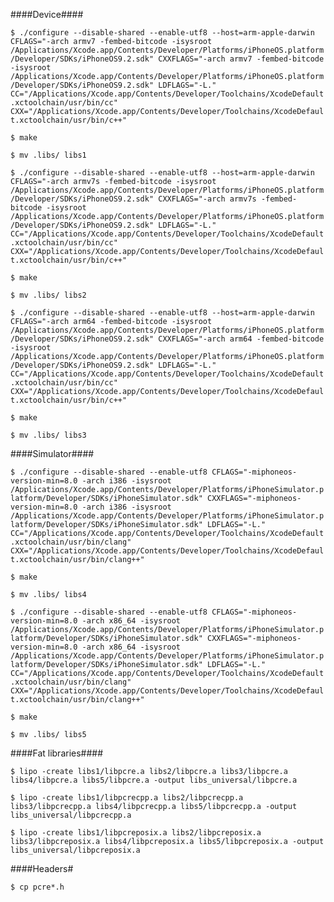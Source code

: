 ####Device####

`$ ./configure --disable-shared --enable-utf8 --host=arm-apple-darwin CFLAGS="-arch armv7 -fembed-bitcode -isysroot /Applications/Xcode.app/Contents/Developer/Platforms/iPhoneOS.platform/Developer/SDKs/iPhoneOS9.2.sdk" CXXFLAGS="-arch armv7 -fembed-bitcode -isysroot /Applications/Xcode.app/Contents/Developer/Platforms/iPhoneOS.platform/Developer/SDKs/iPhoneOS9.2.sdk" LDFLAGS="-L." CC="/Applications/Xcode.app/Contents/Developer/Toolchains/XcodeDefault.xctoolchain/usr/bin/cc" CXX="/Applications/Xcode.app/Contents/Developer/Toolchains/XcodeDefault.xctoolchain/usr/bin/c++"`

`$ make`

`$ mv .libs/ libs1`

`$ ./configure --disable-shared --enable-utf8 --host=arm-apple-darwin CFLAGS="-arch armv7s -fembed-bitcode -isysroot /Applications/Xcode.app/Contents/Developer/Platforms/iPhoneOS.platform/Developer/SDKs/iPhoneOS9.2.sdk" CXXFLAGS="-arch armv7s -fembed-bitcode -isysroot /Applications/Xcode.app/Contents/Developer/Platforms/iPhoneOS.platform/Developer/SDKs/iPhoneOS9.2.sdk" LDFLAGS="-L." CC="/Applications/Xcode.app/Contents/Developer/Toolchains/XcodeDefault.xctoolchain/usr/bin/cc" CXX="/Applications/Xcode.app/Contents/Developer/Toolchains/XcodeDefault.xctoolchain/usr/bin/c++"`

`$ make`

`$ mv .libs/ libs2`

`$ ./configure --disable-shared --enable-utf8 --host=arm-apple-darwin CFLAGS="-arch arm64 -fembed-bitcode -isysroot /Applications/Xcode.app/Contents/Developer/Platforms/iPhoneOS.platform/Developer/SDKs/iPhoneOS9.2.sdk" CXXFLAGS="-arch arm64 -fembed-bitcode -isysroot /Applications/Xcode.app/Contents/Developer/Platforms/iPhoneOS.platform/Developer/SDKs/iPhoneOS9.2.sdk" LDFLAGS="-L." CC="/Applications/Xcode.app/Contents/Developer/Toolchains/XcodeDefault.xctoolchain/usr/bin/cc" CXX="/Applications/Xcode.app/Contents/Developer/Toolchains/XcodeDefault.xctoolchain/usr/bin/c++"`

`$ make`

`$ mv .libs/ libs3`

####Simulator####

`$ ./configure --disable-shared --enable-utf8 CFLAGS="-miphoneos-version-min=8.0 -arch i386 -isysroot /Applications/Xcode.app/Contents/Developer/Platforms/iPhoneSimulator.platform/Developer/SDKs/iPhoneSimulator.sdk" CXXFLAGS="-miphoneos-version-min=8.0 -arch i386 -isysroot /Applications/Xcode.app/Contents/Developer/Platforms/iPhoneSimulator.platform/Developer/SDKs/iPhoneSimulator.sdk" LDFLAGS="-L." CC="/Applications/Xcode.app/Contents/Developer/Toolchains/XcodeDefault.xctoolchain/usr/bin/clang" CXX="/Applications/Xcode.app/Contents/Developer/Toolchains/XcodeDefault.xctoolchain/usr/bin/clang++"`

`$ make`

`$ mv .libs/ libs4`

`$ ./configure --disable-shared --enable-utf8 CFLAGS="-miphoneos-version-min=8.0 -arch x86_64 -isysroot /Applications/Xcode.app/Contents/Developer/Platforms/iPhoneSimulator.platform/Developer/SDKs/iPhoneSimulator.sdk" CXXFLAGS="-miphoneos-version-min=8.0 -arch x86_64 -isysroot /Applications/Xcode.app/Contents/Developer/Platforms/iPhoneSimulator.platform/Developer/SDKs/iPhoneSimulator.sdk" LDFLAGS="-L." CC="/Applications/Xcode.app/Contents/Developer/Toolchains/XcodeDefault.xctoolchain/usr/bin/clang" CXX="/Applications/Xcode.app/Contents/Developer/Toolchains/XcodeDefault.xctoolchain/usr/bin/clang++"`

`$ make`

`$ mv .libs/ libs5`

####Fat libraries####

`$ lipo -create libs1/libpcre.a libs2/libpcre.a libs3/libpcre.a libs4/libpcre.a libs5/libpcre.a -output libs_universal/libpcre.a`

`$ lipo -create libs1/libpcrecpp.a libs2/libpcrecpp.a libs3/libpcrecpp.a libs4/libpcrecpp.a libs5/libpcrecpp.a -output libs_universal/libpcrecpp.a`

`$ lipo -create libs1/libpcreposix.a libs2/libpcreposix.a libs3/libpcreposix.a libs4/libpcreposix.a libs5/libpcreposix.a -output libs_universal/libpcreposix.a`

####Headers#

`$ cp pcre*.h`
